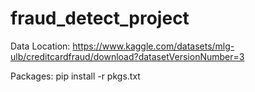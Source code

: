# fraud_detect_project


Data Location:
https://www.kaggle.com/datasets/mlg-ulb/creditcardfraud/download?datasetVersionNumber=3

Packages:
pip install -r pkgs.txt